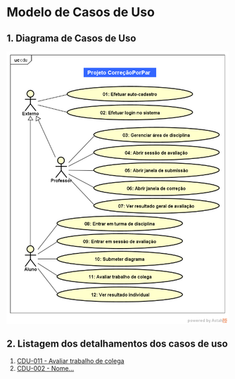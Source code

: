# Modelo de Casos de Uso

## 1. Diagrama de Casos de Uso

![Diagrama de Casos de Uso](./cdu.png)

## 2. Listagem dos detalhamentos dos casos de uso

1. [CDU-011 - Avaliar trabalho de colega](cdu-011/detalhamento-011.md)
2. [CDU-002 - Nome...](cdu-002/detalhamento-002.md)